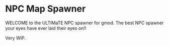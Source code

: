 # NPC Map Spawner
WELCOME to the ULTIMaTE NPC spawner for gmod. The best NPC spawner your eyes have ever laid their eyes on!!

Very WIP.
